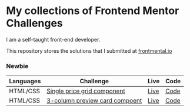 # My collections of Frontend Mentor Challenges

I am a self-taught front-end developer.

This repository stores the solutions that I submitted at [frontmental.io](https://www.frontendmentor.io/)

### Newbie

| Languages | Challenge                                                                                                                    | Live                                               | Code                                                                                                        |
| --------- | ---------------------------------------------------------------------------------------------------------------------------- | -------------------------------------------------- | ----------------------------------------------------------------------------------------------------------- |
| HTML/CSS  | [Single price grid component](https://www.frontendmentor.io/challenges/single-price-grid-component-5ce41129d0ff452fec5abbbc) | [Live](https://single-price-by-peter.netlify.app/) | [Code](https://github.com/PeterHuang-13/frontend_mentor_challenges/tree/master/Single_price_grid_component) |
| HTML/CSS  | [3-column preview card compoent](https://www.frontendmentor.io/challenges/3column-preview-card-component-pH92eAR2-)          | [Live]()                                           | [Code]()                                                                                                    |
